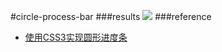 #circle-process-bar
###results
![](http://static.zybuluo.com/helicese/sgmzwavw0jsushso5n3yr9wq/circle.gif)
###reference
- [使用CSS3实现圆形进度条](http://www.xiabingbao.com/css/2015/07/27/css3-animation-circle/)
